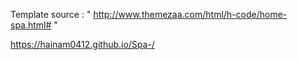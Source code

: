 Template source : " http://www.themezaa.com/html/h-code/home-spa.html# "


https://hainam0412.github.io/Spa-/

